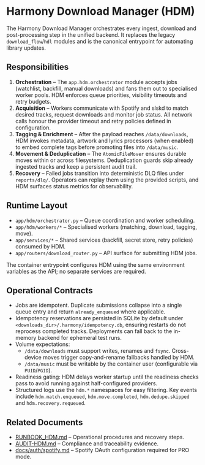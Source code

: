 # Harmony Download Manager (HDM)

The Harmony Download Manager orchestrates every ingest, download and post-processing
step in the unified backend. It replaces the legacy `download_flow`/`hdl` modules and is
the canonical entrypoint for automating library updates.

## Responsibilities

1. **Orchestration** – The `app.hdm.orchestrator` module accepts jobs (watchlist,
   backfill, manual downloads) and fans them out to specialised worker pools. HDM
   enforces queue priorities, visibility timeouts and retry budgets.
2. **Acquisition** – Workers communicate with Spotify and slskd to match desired tracks,
   request downloads and monitor job status. All network calls honour the provider
   timeout and retry policies defined in configuration.
3. **Tagging & Enrichment** – After the payload reaches `/data/downloads`, HDM invokes
   metadata, artwork and lyrics processors (when enabled) to embed complete tags before
   promoting files into `/data/music`.
4. **Movement & Deduplication** – The `AtomicFileMover` ensures durable moves within or
   across filesystems. Deduplication guards skip already ingested tracks and keep a
   persistent audit trail.
5. **Recovery** – Failed jobs transition into deterministic DLQ files under
   `reports/dlq/`. Operators can replay them using the provided scripts, and HDM surfaces
   status metrics for observability.

## Runtime Layout

- `app/hdm/orchestrator.py` – Queue coordination and worker scheduling.
- `app/hdm/workers/*` – Specialised workers (matching, download, tagging, move).
- `app/services/*` – Shared services (backfill, secret store, retry policies) consumed by
  HDM.
- `app/routers/download_router.py` – API surface for submitting HDM jobs.

The container entrypoint configures HDM using the same environment variables as the API;
no separate services are required.

## Operational Contracts

- Jobs are idempotent. Duplicate submissions collapse into a single queue entry and
  return `already_enqueued` where applicable.
- Idempotency reservations are persisted in SQLite by default under
  `<downloads_dir>/.harmony/idempotency.db`, ensuring restarts do not reprocess
  completed tracks. Deployments can fall back to the in-memory backend for
  ephemeral test runs.
- Volume expectations:
  - `/data/downloads` must support writes, renames and `fsync`. Cross-device moves
    trigger copy-and-rename fallbacks handled by HDM.
  - `/data/music` must be writable by the container user (configurable via `PUID`/`PGID`).
- Readiness gating: HDM delays worker startup until the readiness checks pass to avoid
  running against half-configured providers.
- Structured logs use the `hdm.*` namespaces for easy filtering. Key events include
  `hdm.match.enqueued`, `hdm.move.completed`, `hdm.dedupe.skipped` and
  `hdm.recovery.requeued`.

## Related Documents

- [RUNBOOK_HDM.md](../../RUNBOOK_HDM.md) – Operational procedures and recovery steps.
- [AUDIT-HDM.md](../../AUDIT-HDM.md) – Compliance and traceability evidence.
- [docs/auth/spotify.md](../auth/spotify.md) – Spotify OAuth configuration required for
  PRO mode.
